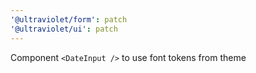 ```yaml
---
'@ultraviolet/form': patch
'@ultraviolet/ui': patch
---
```


Component `<DateInput />` to use font tokens from theme
